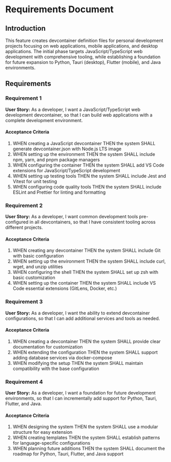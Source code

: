 # Requirements Document

## Introduction

This feature creates devcontainer definition files for personal development projects focusing on web applications, mobile applications, and desktop applications. The initial phase targets JavaScript/TypeScript web development with comprehensive tooling, while establishing a foundation for future expansion to Python, Tauri (desktop), Flutter (mobile), and Java environments.

## Requirements

### Requirement 1

**User Story:** As a developer, I want a JavaScript/TypeScript web development devcontainer, so that I can build web applications with a complete development environment.

#### Acceptance Criteria

1. WHEN creating a JavaScript devcontainer THEN the system SHALL generate devcontainer.json with Node.js LTS image
2. WHEN setting up the environment THEN the system SHALL include npm, yarn, and pnpm package managers
3. WHEN configuring the container THEN the system SHALL add VS Code extensions for JavaScript/TypeScript development
4. WHEN setting up testing tools THEN the system SHALL include Jest and Vitest for unit testing
5. WHEN configuring code quality tools THEN the system SHALL include ESLint and Prettier for linting and formatting

### Requirement 2

**User Story:** As a developer, I want common development tools pre-configured in all devcontainers, so that I have consistent tooling across different projects.

#### Acceptance Criteria

1. WHEN creating any devcontainer THEN the system SHALL include Git with basic configuration
2. WHEN setting up the environment THEN the system SHALL include curl, wget, and unzip utilities
3. WHEN configuring the shell THEN the system SHALL set up zsh with basic customization
4. WHEN setting up the container THEN the system SHALL include VS Code essential extensions (GitLens, Docker, etc.)

### Requirement 3

**User Story:** As a developer, I want the ability to extend devcontainer configurations, so that I can add additional services and tools as needed.

#### Acceptance Criteria

1. WHEN creating a devcontainer THEN the system SHALL provide clear documentation for customization
2. WHEN extending the configuration THEN the system SHALL support adding database services via docker-compose
3. WHEN modifying the setup THEN the system SHALL maintain compatibility with the base configuration

### Requirement 4

**User Story:** As a developer, I want a foundation for future development environments, so that I can incrementally add support for Python, Tauri, Flutter, and Java.

#### Acceptance Criteria

1. WHEN designing the system THEN the system SHALL use a modular structure for easy extension
2. WHEN creating templates THEN the system SHALL establish patterns for language-specific configurations
3. WHEN planning future additions THEN the system SHALL document the roadmap for Python, Tauri, Flutter, and Java support